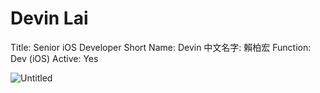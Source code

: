 # Devin Lai

Title: Senior iOS Developer
Short Name: Devin
中文名字: 賴柏宏
Function: Dev (iOS)
Active: Yes

![Untitled](Devin%20Lai%2002c8d38ff8964e58a250b9edcc97214d/Untitled.png)